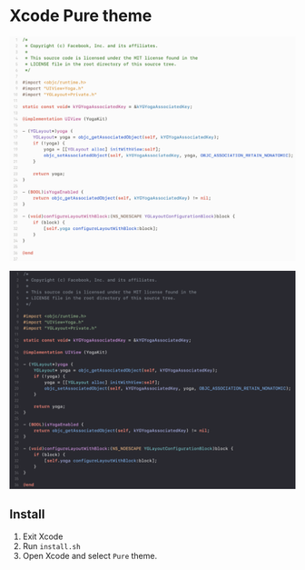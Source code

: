 # Xcode Pure theme

![](light.png)

![](dark.png)

## Install

1. Exit Xcode
1. Run `install.sh`
2. Open Xcode and select  `Pure` theme.
